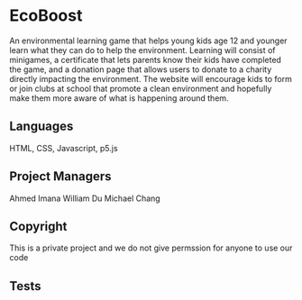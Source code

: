 # EcoBoost

An environmental learning game that helps young kids age 12 and younger learn what they can do to help the environment. 
Learning will consist of minigames, a certificate that lets parents know their kids have completed the game, and a donation page 
that allows users to donate to a charity directly impacting the environment. The website will encourage kids to form or join 
clubs at school that promote a clean environment and hopefully make them more aware of what is happening around them. 

## Languages 
HTML, CSS, Javascript, p5.js

## Project Managers 
Ahmed Imana 
William Du 
Michael Chang 

## Copyright 
This is a private project and we do not give permssion for anyone to use our code 

## Tests 






